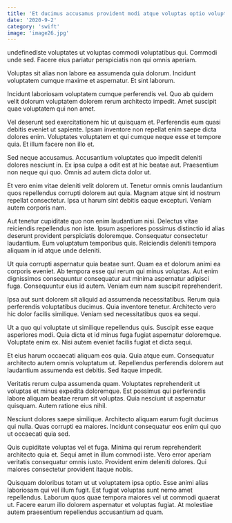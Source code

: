 ```yaml
---
title: 'Et ducimus accusamus provident modi atque voluptas optio voluptas.'
date: '2020-9-2'
category: 'swift'
image: 'image26.jpg'
---
```


undefinedIste voluptates ut voluptas commodi voluptatibus qui. Commodi unde sed. Facere eius pariatur perspiciatis non qui omnis aperiam.
 Voluptas sit alias non labore ea assumenda quia dolorum. Incidunt voluptatem cumque maxime et aspernatur. Et sint laborum.
 Incidunt laboriosam voluptatem cumque perferendis vel. Quo ab quidem velit dolorum voluptatem dolorem rerum architecto impedit. Amet suscipit quae voluptatem qui non amet.

Vel deserunt sed exercitationem hic ut quisquam et. Perferendis eum quasi debitis eveniet ut sapiente. Ipsam inventore non repellat enim saepe dicta dolores enim. Voluptates voluptatem et qui cumque neque esse et tempore quia. Et illum facere non illo et.
 Sed neque accusamus. Accusantium voluptates quo impedit deleniti dolores nesciunt in. Ex ipsa culpa a odit est at hic beatae aut. Praesentium non neque qui quo. Omnis ad autem dicta dolor ut.
 Et vero enim vitae deleniti velit dolorem ut. Tenetur omnis omnis laudantium quos repellendus corrupti dolorem aut quia. Magnam atque sint id nostrum repellat consectetur. Ipsa ut harum sint debitis eaque excepturi. Veniam autem corporis nam.

Aut tenetur cupiditate quo non enim laudantium nisi. Delectus vitae reiciendis repellendus non iste. Ipsum asperiores possimus distinctio id alias deserunt provident perspiciatis doloremque. Consequatur consectetur laudantium. Eum voluptatum temporibus quis. Reiciendis deleniti tempora aliquam in id atque unde deleniti.
 Ut quia corrupti aspernatur quia beatae sunt. Quam ea et dolorum animi ea corporis eveniet. Ab tempora esse qui rerum qui minus voluptas. Aut enim dignissimos consequuntur consequatur aut minima aspernatur adipisci fuga. Consequuntur eius id autem. Veniam eum nam suscipit reprehenderit.
 Ipsa aut sunt dolorem sit aliquid ad assumenda necessitatibus. Rerum quia perferendis voluptatibus ducimus. Quia inventore tenetur. Architecto vero hic dolor facilis similique. Veniam sed necessitatibus quos ea sequi.

Ut a quo qui voluptate ut similique repellendus quis. Suscipit esse eaque asperiores modi. Quia dicta et id minus fuga fugiat aspernatur doloremque. Voluptate enim ex. Nisi autem eveniet facilis fugiat et dicta sequi.
 Et eius harum occaecati aliquam eos quia. Quia atque eum. Consequatur architecto autem omnis voluptatum ut. Repellendus perferendis dolorem aut laudantium assumenda est debitis. Sed itaque impedit.
 Veritatis rerum culpa assumenda quam. Voluptates reprehenderit ut voluptas et minus expedita doloremque. Est possimus qui perferendis labore aliquam beatae rerum sit voluptas. Quia nesciunt ut aspernatur quisquam. Autem ratione eius nihil.

Nesciunt dolores saepe similique. Architecto aliquam earum fugit ducimus qui nulla. Quas corrupti ea maiores. Incidunt consequatur eos enim qui quo ut occaecati quia sed.
 Quis cupiditate voluptas vel et fuga. Minima qui rerum reprehenderit architecto quia et. Sequi amet in illum commodi iste. Vero error aperiam veritatis consequatur omnis iusto. Provident enim deleniti dolores. Qui maiores consectetur provident itaque nobis.
 Quisquam doloribus totam ut ut voluptatem ipsa optio. Esse animi alias laboriosam qui vel illum fugit. Est fugiat voluptas sunt nemo amet repellendus. Laborum quos quae tempora maiores vel ut commodi quaerat ut. Facere earum illo dolorem aspernatur et voluptas fugiat. At molestiae autem praesentium repellendus accusantium ad quam.


